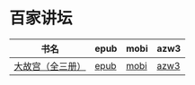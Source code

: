 # 百家讲坛

| 书名 | epub | mobi | azw3 |
| --- | --- | --- | --- |
| [大故宫（全三册）](http://ct.dalanmei.com/f/31084289-571790445-77d401) | [epub](http://ct.dalanmei.com/f/31084289-571790445-77d401) | [mobi](http://ct.dalanmei.com/f/31084289-571457377-752a39) | [azw3](http://ct.dalanmei.com/f/31084289-571896468-4fc387) |
